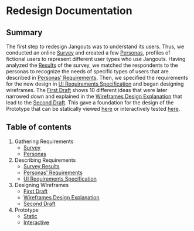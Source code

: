 # Redesign Documentation

## Summary

The first step to redesign Jangouts was to understand its users. Thus, we conducted an online [Survey][1] and created a few [Personas][2], profiles of fictional  users to represent different user types who use Jangouts. Having analyzed the [Results][3] of the survey, we matched the respondents to the personas to recognize the needs of specific types of users that are described in [Personas' Requirements][4]. Then, we specified the requirements for the new design in [UI Requirements Specification][5] and began designing wireframes. The [First Draft][6] shows 10 different ideas that were later narrowed down and explained in the [Wireframes Design Explanation][7] that lead to the [Second Draft][7]. This gave a foundation for the design of the Prototype that can be statically viewed [here][9] or interactively tested [here][10].

## Table of contents

1. Gathering Requirements
   - [Survey][1]
   - [Personas][2]
2. Describing Requirements
   - [Survey Results][3]
   - [Personas' Requirements][4]
   - [UI Requirements Specification][5]
3. Designing Wireframes
   - [First Draft][6]
   - [Wireframes Design Explanation][7]
   - [Second Draft][8]
5. Prototype
   - [Static][9]
   - [Interactive][10]

[1]: ./survey.md
[2]: ./personas.md
[3]: ./survery-results.md
[4]: ./personas-requirements.md
[5]: ./ui-requirements-spec.md
[6]: ./wireframes/draft1
[7]: ./wireframes-design-explanations.md
[8]: ./wireframes/draft2
[9]: ./prototype/jangout-prototype.pdf
[10]: https://xd.adobe.com/view/b7a3c86e-f2a4-46cc-95ce-392ee209379b/
